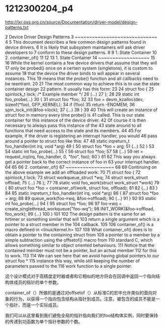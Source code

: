 # 1212300204_p4
http://lxr.oss.org.cn/source/Documentation/driver-model/design-patterns.txt

  2 Device Driver Design Patterns
  3 ~~~~~~~~~~~~~~~~~~~~~~~~~~~~~
  4 
  5 This document describes a few common design patterns found in device drivers.
  6 It is likely that subsystem maintainers will ask driver developers to
  7 conform to these design patterns.
  8 
  9 1. State Container
 10 2. container_of()
 11 
 12 
 13 1. State Container
 14 ~~~~~~~~~~~~~~~~~~
 15 
 16 While the kernel contains a few device drivers that assume that they will
 17 only be probed() once on a certain system (singletons), it is custom to assume
 18 that the device the driver binds to will appear in several instances. This
 19 means that the probe() function and all callbacks need to be reentrant.
 20 
 21 The most common way to achieve this is to use the state container design
 22 pattern. It usually has this form:
 23 
 24 struct foo {
 25     spinlock_t lock; /* Example member */
 26     (...)
 27 };
 28 
 29 static int foo_probe(...)
 30 {
 31     struct foo *foo;
 32 
 33     foo = devm_kzalloc(dev, sizeof(*foo), GFP_KERNEL);
 34     if (!foo)
 35         return -ENOMEM;
 36     spin_lock_init(&foo->lock);
 37     (...)
 38 }
 39 
 40 This will create an instance of struct foo in memory every time probe() is
 41 called. This is our state container for this instance of the device driver.
 42 Of course it is then necessary to always pass this instance of the
 43 state around to all functions that need access to the state and its members.
 44 
 45 For example, if the driver is registering an interrupt handler, you would
 46 pass around a pointer to struct foo like this:
 47 
 48 static irqreturn_t foo_handler(int irq, void *arg)
 49 {
 50     struct foo *foo = arg;
 51     (...)
 52 }
 53 
 54 static int foo_probe(...)
 55 {
 56     struct foo *foo;
 57 
 58     (...)
 59     ret = request_irq(irq, foo_handler, 0, "foo", foo);
 60 }
 61 
 62 This way you always get a pointer back to the correct instance of foo in
 63 your interrupt handler.
 64 
 65 
 66 2. container_of()
 67 ~~~~~~~~~~~~~~~~~
 68 
 69 Continuing on the above example we add an offloaded work:
 70 
 71 struct foo {
 72     spinlock_t lock;
 73     struct workqueue_struct *wq;
 74     struct work_struct offload;
 75     (...)
 76 };
 77 
 78 static void foo_work(struct work_struct *work)
 79 {
 80     struct foo *foo = container_of(work, struct foo, offload);
 81 
 82     (...)
 83 }
 84 
 85 static irqreturn_t foo_handler(int irq, void *arg)
 86 {
 87     struct foo *foo = arg;
 88 
 89     queue_work(foo->wq, &foo->offload);
 90     (...)
 91 }
 92 
 93 static int foo_probe(...)
 94 {
 95     struct foo *foo;
 96 
 97     foo->wq = create_singlethread_workqueue("foo-wq");
 98     INIT_WORK(&foo->offload, foo_work);
 99     (...)
100 }
101 
102 The design pattern is the same for an hrtimer or something similar that will
103 return a single argument which is a pointer to a struct member in the
104 callback.
105 
106 container_of() is a macro defined in <linux/kernel.h>
107 
108 What container_of() does is to obtain a pointer to the containing struct from
109 a pointer to a member by a simple subtraction using the offsetof() macro from
110 standard C, which allows something similar to object oriented behaviours.
111 Notice that the contained member must not be a pointer, but an actual member
112 for this to work.
113 
114 We can see here that we avoid having global pointers to our struct foo *
115 instance this way, while still keeping the number of parameters passed to the
116 work function to a single pointer.

这个设计模式对于高精度定时器或者和它相似的地方将会在回调中返回一个指向结构体成员的指针的单个参数。

container_of（）所做的是通过对offsetof（）从标准C的宏中允许类似的面向对象的行为，以获得一个指向包含结构从指针到成员。注意，被包含的成员不能是一个指针，而是一个实际成员。

我们可以从这里看到我们避免全局的指针指向我们的foo结构体实例，同时要保持的传递到功函数为单个指针参数的个数。
